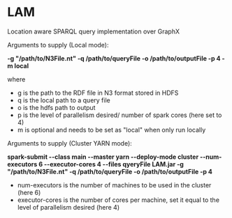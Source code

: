 # LAM
Location aware SPARQL query implementation over GraphX

Arguments to supply (Local mode):

**-g "/path/to/N3File.nt" -q /path/to/queryFile -o /path/to/outputFile -p 4 -m local**

where
- g is the path to the RDF file in N3 format stored in HDFS
- q is the local path to a query file
- o is the hdfs path to output
- p is the level of parallelism desired/ number of spark cores (here set to 4)
- m is optional and needs to be set as "local" when only run locally

Arguments to supply (Cluster YARN mode):

**spark-submit --class main --master yarn --deploy-mode cluster --num-executors 6 --executor-cores 4 --files qyeryFile LAM.jar -g "/path/to/N3File.nt" -q /path/to/queryFile -o /path/to/outputFile -p 4**

- num-executors is the number of machines to be used in the cluster (here 6)
- executor-cores is the number of cores per machine, set it equal to the level of parallelism desired (here 4)